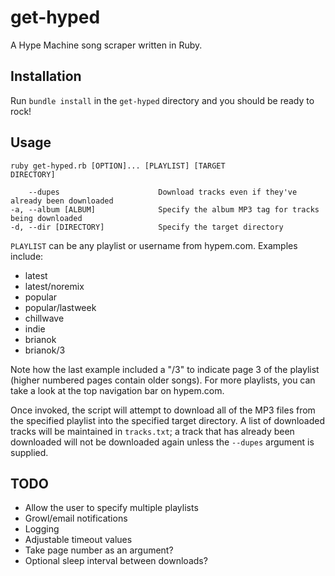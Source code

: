 get-hyped
=========

A Hype Machine song scraper written in Ruby. 

Installation
------------

Run <code>bundle install</code> in the <code>get-hyped</code> directory and you should be ready to rock!

Usage
-----

<code>ruby get-hyped.rb [OPTION]... [PLAYLIST] [TARGET DIRECTORY]</code>

        --dupes                      Download tracks even if they've already been downloaded
    -a, --album [ALBUM]              Specify the album MP3 tag for tracks being downloaded
    -d, --dir [DIRECTORY]            Specify the target directory

<code>PLAYLIST</code> can be any playlist or username from hypem.com. Examples include:

<ul>
	<li>latest</li>
	<li>latest/noremix</li>
	<li>popular</li>
	<li>popular/lastweek</li>
	<li>chillwave</li>
	<li>indie</li>
	<li>brianok</li>
	<li>brianok/3</li>
</ul>

Note how the last example included a "/3" to indicate page 3 of the playlist (higher numbered pages contain older songs). For more playlists, you can take a look at the top navigation bar on hypem.com. 

Once invoked, the script will attempt to download all of the MP3 files from the specified playlist into the specified target directory. A list of downloaded tracks will be maintained in <code>tracks.txt</code>; a track that has already been downloaded will not be downloaded again unless the <code>--dupes</code> argument is supplied.

TODO
----
<ul>
	<li>Allow the user to specify multiple playlists
	<li>Growl/email notifications</li>
	<li>Logging</li>
	<li>Adjustable timeout values</li>
	<li>Take page number as an argument?</li>
	<li>Optional sleep interval between downloads?
</ul>
